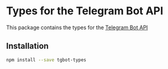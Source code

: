 # Types for the Telegram Bot API

This package contains the types for the [Telegram Bot API](https://core.telegram.org/bots/api)

## Installation

```bash
npm install --save tgbot-types
```